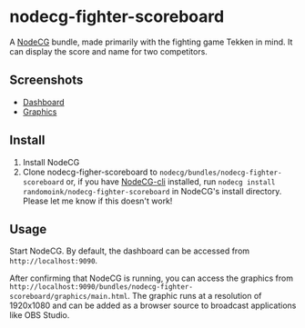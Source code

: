 # nodecg-fighter-scoreboard

A [NodeCG](http://github.com/nodecg/nodecg) bundle, made primarily with the fighting game Tekken in mind. It can display the score and name for two competitors.

## Screenshots

* [Dashboard](https://i.imgur.com/0XcA7x5.png)
* [Graphics](https://i.imgur.com/fTgTto7.png)

## Install

1. Install NodeCG
2. Clone nodecg-figher-scoreboard to `nodecg/bundles/nodecg-fighter-scoreboard` or, if you have [NodeCG-cli](https://github.com/nodecg/nodecg-cli) installed, run `nodecg install randomoink/nodecg-fighter-scoreboard` in NodeCG's install directory. Please let me know if this doesn't work!

## Usage

Start NodeCG. By default, the dashboard can be accessed from `http://localhost:9090`.

After confirming that NodeCG is running, you can access the graphics from `http://localhost:9090/bundles/nodecg-fighter-scoreboard/graphics/main.html`. The graphic runs at a resolution of 1920x1080 and can be added as a browser source to broadcast applications like OBS Studio.